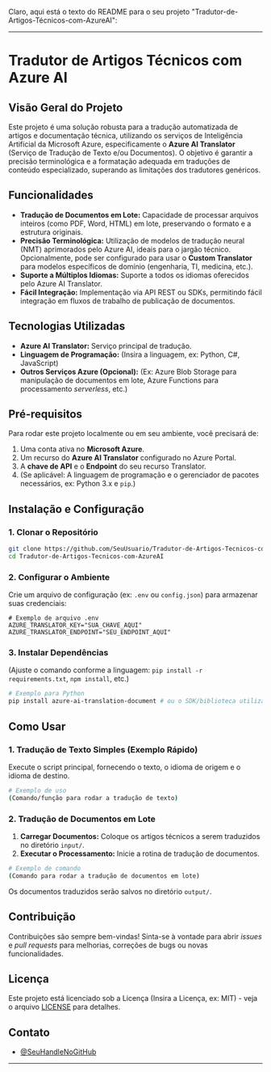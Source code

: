 Claro, aqui está o texto do README para o seu projeto "Tradutor-de-Artigos-Técnicos-com-AzureAI":

-----

# Tradutor de Artigos Técnicos com Azure AI

## Visão Geral do Projeto

Este projeto é uma solução robusta para a tradução automatizada de artigos e documentação técnica, utilizando os serviços de Inteligência Artificial da Microsoft Azure, especificamente o **Azure AI Translator** (Serviço de Tradução de Texto e/ou Documentos). O objetivo é garantir a precisão terminológica e a formatação adequada em traduções de conteúdo especializado, superando as limitações dos tradutores genéricos.

## Funcionalidades

  * **Tradução de Documentos em Lote:** Capacidade de processar arquivos inteiros (como PDF, Word, HTML) em lote, preservando o formato e a estrutura originais.
  * **Precisão Terminológica:** Utilização de modelos de tradução neural (NMT) aprimorados pelo Azure AI, ideais para o jargão técnico. Opcionalmente, pode ser configurado para usar o **Custom Translator** para modelos específicos de domínio (engenharia, TI, medicina, etc.).
  * **Suporte a Múltiplos Idiomas:** Suporte a todos os idiomas oferecidos pelo Azure AI Translator.
  * **Fácil Integração:** Implementação via API REST ou SDKs, permitindo fácil integração em fluxos de trabalho de publicação de documentos.

## Tecnologias Utilizadas

  * **Azure AI Translator:** Serviço principal de tradução.
  * **Linguagem de Programação:** (Insira a linguagem, ex: Python, C\#, JavaScript)
  * **Outros Serviços Azure (Opcional):** (Ex: Azure Blob Storage para manipulação de documentos em lote, Azure Functions para processamento *serverless*, etc.)

## Pré-requisitos

Para rodar este projeto localmente ou em seu ambiente, você precisará de:

1.  Uma conta ativa no **Microsoft Azure**.
2.  Um recurso do **Azure AI Translator** configurado no Azure Portal.
3.  A **chave de API** e o **Endpoint** do seu recurso Translator.
4.  (Se aplicável: A linguagem de programação e o gerenciador de pacotes necessários, ex: Python 3.x e `pip`.)

## Instalação e Configuração

### 1\. Clonar o Repositório

```bash
git clone https://github.com/SeuUsuario/Tradutor-de-Artigos-Tecnicos-com-AzureAI.git
cd Tradutor-de-Artigos-Tecnicos-com-AzureAI
```

### 2\. Configurar o Ambiente

Crie um arquivo de configuração (ex: `.env` ou `config.json`) para armazenar suas credenciais:

```
# Exemplo de arquivo .env
AZURE_TRANSLATOR_KEY="SUA_CHAVE_AQUI"
AZURE_TRANSLATOR_ENDPOINT="SEU_ENDPOINT_AQUI"
```

### 3\. Instalar Dependências

(Ajuste o comando conforme a linguagem: `pip install -r requirements.txt`, `npm install`, etc.)

```bash
# Exemplo para Python
pip install azure-ai-translation-document # ou o SDK/biblioteca utilizado
```

## Como Usar

### 1\. Tradução de Texto Simples (Exemplo Rápido)

Execute o script principal, fornecendo o texto, o idioma de origem e o idioma de destino.

```bash
# Exemplo de uso
(Comando/função para rodar a tradução de texto)
```

### 2\. Tradução de Documentos em Lote

1.  **Carregar Documentos:** Coloque os artigos técnicos a serem traduzidos no diretório `input/`.
2.  **Executar o Processamento:** Inicie a rotina de tradução de documentos.

<!-- end list -->

```bash
# Exemplo de comando
(Comando para rodar a tradução de documentos em lote)
```

Os documentos traduzidos serão salvos no diretório `output/`.

## Contribuição

Contribuições são sempre bem-vindas\! Sinta-se à vontade para abrir *issues* e *pull requests* para melhorias, correções de bugs ou novas funcionalidades.

## Licença

Este projeto está licenciado sob a Licença (Insira a Licença, ex: MIT) - veja o arquivo [LICENSE](https://www.google.com/search?q=LICENSE) para detalhes.

## Contato

 - [@SeuHandleNoGitHub](https://www.google.com/search?q=https://github.com/SeuUsuario)

-----
